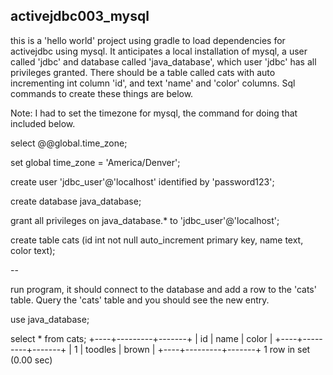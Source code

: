 ## activejdbc003_mysql

this is a 'hello world' project using gradle to load dependencies for activejdbc using mysql. It anticipates a local installation of mysql, a user called 'jdbc' and database called 'java_database', which user 'jdbc' has all privileges granted. There should be a table called cats with auto incrementing int column 'id', and text 'name' and 'color' columns. Sql commands to create these things are below.

Note: I had to set the timezone for mysql, the command for doing that included below.

select @@global.time_zone;

set global time_zone = 'America/Denver';

create user 'jdbc_user'@'localhost' identified by 'password123';

create database java_database;

grant all privileges on java_database.* to 'jdbc_user'@'localhost';

create table cats (id int not null auto_increment primary key, name text, color text);

--

run program, it should connect to the database and add a row to the 'cats' table. Query the 'cats' table and you should see the new entry.

use java_database;

select * from cats;
+----+---------+-------+
| id | name    | color |
+----+---------+-------+
|  1 | toodles | brown |
+----+---------+-------+
1 row in set (0.00 sec)
